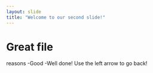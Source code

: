 ```yaml
---
layout: slide
title: "Welcome to our second slide!"
---
```

# Great file
reasons
-Good
-Well done!
Use the left arrow to go back!
